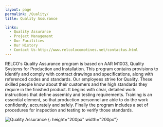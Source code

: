 ```yaml
---
layout: page
permalink: /Quality/
title: Quality Assurance

links:
  - Quality Assurance
  - Project Management
  - Our Facilities
  - Our History
  - Contact Us-http://www.relcolocomotives.net/contactus.html
---
```

RELCO's Quality Assurance program is based on AAR M1003, Quality Systems for Production and Installation.  This program contains provisions to identify and comply with contract drawings and specifications, along with referenced codes and standards.  Our employees strive for Quality.  These skilled people know about their customers and the high standards they require in the finished product. It begins with clear, detailed work instructions that define assembly and testing requirements. Training is an essential element, so that production personnel are able to do the work confidently, accurately and safely. Finally the program includes a set of procedures for inspection and testing to verify those standards.

![Quality Assurance]({{site.baseurl}}/images/quality.jpg)
{: height="200px" width="200px"}
